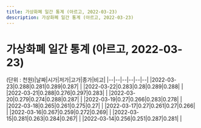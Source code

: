 ```yaml
---
title: 가상화폐 일간 통계 (아르고, 2022-03-23)
description: 가상화폐 일간 통계 (아르고, 2022-03-23)
---
```


가상화폐 일간 통계 (아르고, 2022-03-23)
===

(단위 : 천원)|날짜|시가|저가|고가|종가|비고|
|--|--|--|--|--|--|
|2022-03-23|0.288|0.281|0.289|0.287|    |
|2022-03-22|0.283|0.28|0.289|0.288|    |
|2022-03-21|0.288|0.276|0.297|0.283|    |
|2022-03-20|0.279|0.274|0.288|0.287|    |
|2022-03-19|0.27|0.266|0.283|0.278|    |
|2022-03-18|0.265|0.261|0.275|0.27|    |
|2022-03-17|0.27|0.261|0.27|0.266|    |
|2022-03-16|0.267|0.259|0.272|0.269|    |
|2022-03-15|0.281|0.263|0.284|0.267|    |
|2022-03-14|0.256|0.251|0.287|0.281|    |
